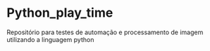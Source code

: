# Python_play_time
Repositório para testes de automação e processamento de imagem utilizando a linguagem python
